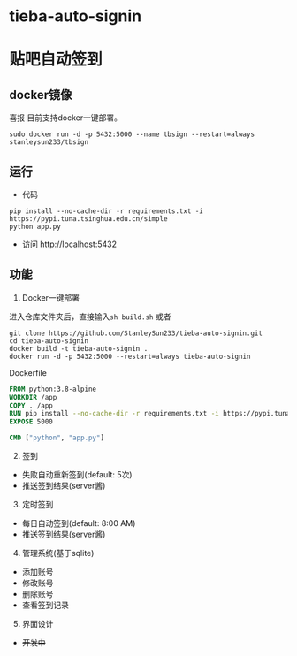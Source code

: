 # tieba-auto-signin
# 贴吧自动签到

## docker镜像
喜报 目前支持docker一键部署。
```shell
sudo docker run -d -p 5432:5000 --name tbsign --restart=always stanleysun233/tbsign
```

## 运行
* 代码
```shell
pip install --no-cache-dir -r requirements.txt -i https://pypi.tuna.tsinghua.edu.cn/simple
python app.py
```
* 访问 http://localhost:5432
## 功能
1. Docker一键部署

进入仓库文件夹后，直接输入`sh build.sh` 或者
```shell
git clone https://github.com/StanleySun233/tieba-auto-signin.git
cd tieba-auto-signin
docker build -t tieba-auto-signin .
docker run -d -p 5432:5000 --restart=always tieba-auto-signin
```

Dockerfile
```dockerfile
FROM python:3.8-alpine
WORKDIR /app
COPY . /app
RUN pip install --no-cache-dir -r requirements.txt -i https://pypi.tuna.tsinghua.edu.cn/simple
EXPOSE 5000

CMD ["python", "app.py"]
```
2. 签到
* 失败自动重新签到(default: 5次)
* 推送签到结果(server酱)
3. 定时签到
* 每日自动签到(default: 8:00 AM)
* 推送签到结果(server酱)
4. 管理系统(基于sqlite)
* 添加账号
* 修改账号
* 删除账号
* 查看签到记录
5. 界面设计
* ~~开发中~~
